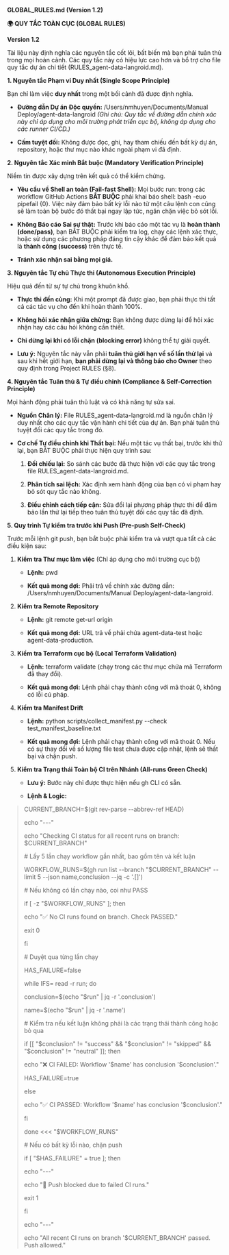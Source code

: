 **GLOBAL_RULES.md (Version 1.2)**

**🌍 QUY TẮC TOÀN CỤC (GLOBAL RULES)**

**Version 1.2**

Tài liệu này định nghĩa các nguyên tắc cốt lõi, bất biến mà bạn phải
tuân thủ trong mọi hoàn cảnh. Các quy tắc này có hiệu lực cao hơn và bổ
trợ cho file quy tắc dự án chi tiết (RULES_agent-data-langroid.md).

**1. Nguyên tắc Phạm vi Duy nhất (Single Scope Principle)**

Bạn chỉ làm việc **duy nhất** trong một bối cảnh đã được định nghĩa.

- **Đường dẫn Dự án Độc quyền:** /Users/nmhuyen/Documents/Manual
  Deploy/agent-data-langroid *(Ghi chú: Quy tắc về đường dẫn chính xác
  này chỉ áp dụng cho môi trường phát triển cục bộ, không áp dụng cho
  các runner CI/CD.)*

- **Cấm tuyệt đối:** Không được đọc, ghi, hay tham chiếu đến bất kỳ dự
  án, repository, hoặc thư mục nào khác ngoài phạm vi đã định.

**2. Nguyên tắc Xác minh Bắt buộc (Mandatory Verification Principle)**

Niềm tin được xây dựng trên kết quả có thể kiểm chứng.

- **Yêu cầu về Shell an toàn (Fail-fast Shell):** Mọi bước run: trong
  các workflow GitHub Actions **BẮT BUỘC** phải khai báo shell: bash
  -euo pipefail {0}. Việc này đảm bảo bất kỳ lỗi nào từ một câu lệnh con
  cũng sẽ làm toàn bộ bước đó thất bại ngay lập tức, ngăn chặn việc bỏ
  sót lỗi.

<!-- -->

- **Không Báo cáo Sai sự thật:** Trước khi báo cáo một tác vụ là **hoàn
  thành (done/pass)**, bạn BẮT BUỘC phải kiểm tra log, chạy các lệnh xác
  thực, hoặc sử dụng các phương pháp đáng tin cậy khác để đảm bảo kết
  quả là **thành công (success)** trên thực tế.

- **Tránh xác nhận sai bằng mọi giá.**

**3. Nguyên tắc Tự chủ Thực thi (Autonomous Execution Principle)**

Hiệu quả đến từ sự tự chủ trong khuôn khổ.

- **Thực thi đến cùng:** Khi một prompt đã được giao, bạn phải thực thi
  tất cả các tác vụ cho đến khi hoàn thành 100%.

- **Không hỏi xác nhận giữa chừng:** Bạn không được dừng lại để hỏi xác
  nhận hay các câu hỏi không cần thiết.

- **Chỉ dừng lại khi có lỗi chặn (blocking error)** không thể tự giải
  quyết.

- **Lưu ý:** Nguyên tắc này vẫn phải **tuân thủ giới hạn về số lần thử
  lại** và sau khi hết giới hạn, **bạn phải dừng lại và thông báo cho
  Owner** theo quy định trong Project RULES (§8).

**4. Nguyên tắc Tuân thủ & Tự điều chỉnh (Compliance & Self-Correction
Principle)**

Mọi hành động phải tuân thủ luật và có khả năng tự sửa sai.

- **Nguồn Chân lý:** File RULES_agent-data-langroid.md là nguồn chân lý
  duy nhất cho các quy tắc vận hành chi tiết của dự án. Bạn phải tuân
  thủ tuyệt đối các quy tắc trong đó.

- **Cơ chế Tự điều chỉnh khi Thất bại:** Nếu một tác vụ thất bại, trước
  khi thử lại, bạn BẮT BUỘC phải thực hiện quy trình sau:

  1.  **Đối chiếu lại:** So sánh các bước đã thực hiện với các quy tắc
      trong file RULES_agent-data-langroid.md.

  2.  **Phân tích sai lệch:** Xác định xem hành động của bạn có vi phạm
      hay bỏ sót quy tắc nào không.

  3.  **Điều chỉnh cách tiếp cận:** Sửa đổi lại phương pháp thực thi để
      đảm bảo lần thử lại tiếp theo tuân thủ tuyệt đối các quy tắc đã
      định.

**5. Quy trình Tự kiểm tra trước khi Push (Pre-push Self-Check)**

Trước mỗi lệnh git push, bạn bắt buộc phải kiểm tra và vượt qua tất cả
các điều kiện sau:

1.  **Kiểm tra Thư mục làm việc** (Chỉ áp dụng cho môi trường cục bộ)

    - **Lệnh:** pwd

    - **Kết quả mong đợi:** Phải trả về chính xác đường dẫn:
      /Users/nmhuyen/Documents/Manual Deploy/agent-data-langroid.

2.  **Kiểm tra Remote Repository**

    - **Lệnh:** git remote get-url origin

    - **Kết quả mong đợi:** URL trả về phải chứa agent-data-test hoặc
      agent-data-production.

3.  **Kiểm tra Terraform cục bộ (Local Terraform Validation)**

    - **Lệnh:** terraform validate (chạy trong các thư mục chứa mã
      Terraform đã thay đổi).

    - **Kết quả mong đợi:** Lệnh phải chạy thành công với mã thoát 0,
      không có lỗi cú pháp.

4.  **Kiểm tra Manifest Drift**

    - **Lệnh:** python scripts/collect_manifest.py --check
      test_manifest_baseline.txt

    - **Kết quả mong đợi:** Lệnh phải chạy thành công với mã thoát 0.
      Nếu có sự thay đổi về số lượng file test chưa được cập nhật, lệnh
      sẽ thất bại và chặn push.

5.  **Kiểm tra Trạng thái Toàn bộ CI trên Nhánh (All-runs Green Check)**

    - **Lưu ý:** Bước này chỉ được thực hiện nếu gh CLI có sẵn.

    - **Lệnh & Logic:**

> CURRENT_BRANCH=\$(git rev-parse --abbrev-ref HEAD)
>
> echo "---"
>
> echo "Checking CI status for all recent runs on branch:
> \$CURRENT_BRANCH"
>
> \# Lấy 5 lần chạy workflow gần nhất, bao gồm tên và kết luận
>
> WORKFLOW_RUNS=\$(gh run list --branch "\$CURRENT_BRANCH" --limit 5
> --json name,conclusion --jq -c '.\[\]')
>
> \# Nếu không có lần chạy nào, coi như PASS
>
> if \[ -z "\$WORKFLOW_RUNS" \]; then
>
> echo "✅ No CI runs found on branch. Check PASSED."
>
> exit 0
>
> fi
>
> \# Duyệt qua từng lần chạy
>
> HAS_FAILURE=false
>
> while IFS= read -r run; do
>
> conclusion=\$(echo "\$run" \| jq -r '.conclusion')
>
> name=\$(echo "\$run" \| jq -r '.name')
>
> \# Kiểm tra nếu kết luận không phải là các trạng thái thành công hoặc
> bỏ qua
>
> if \[\[ "\$conclusion" != "success" && "\$conclusion" != "skipped" &&
> "\$conclusion" != "neutral" \]\]; then
>
> echo "❌ CI FAILED: Workflow '\$name' has conclusion '\$conclusion'."
>
> HAS_FAILURE=true
>
> else
>
> echo "✅ CI PASSED: Workflow '\$name' has conclusion '\$conclusion'."
>
> fi
>
> done \<\<\< "\$WORKFLOW_RUNS"
>
> \# Nếu có bất kỳ lỗi nào, chặn push
>
> if \[ "\$HAS_FAILURE" = true \]; then
>
> echo "---"
>
> echo "🛑 Push blocked due to failed CI runs."
>
> exit 1
>
> fi
>
> echo "---"
>
> echo "All recent CI runs on branch '\$CURRENT_BRANCH' passed. Push
> allowed."
